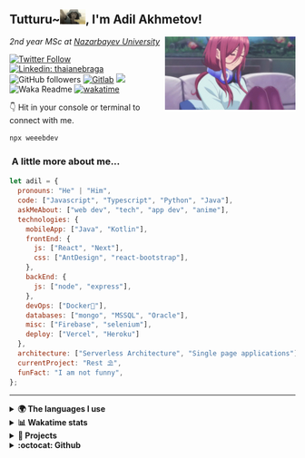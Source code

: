 <h2>Tutturu~<img src="img/tuturu.gif" width="45" alt="">, I'm Adil Akhmetov! <img src="img/miku-dance.gif" width="50" alt=""></h2>
<img align='right' src="img/miku.gif" width="230" alt="">
<p><em>2nd year MSc at <a href="https://nu.edu.kz/">Nazarbayev University</a>
<a href="https://sdu.edu.kz/"><img src="img/sdu-ahegao.svg" align="right" width="100" alt=""></a>
</em></p>

[![Twitter Follow](https://img.shields.io/twitter/follow/weeebdev?label=Follow)](https://twitter.com/intent/follow?screen_name=weeebdev)
[![Linkedin: thaianebraga](https://img.shields.io/badge/-adildev-blue?style=flat-square&logo=Linkedin&logoColor=white&link=https://www.linkedin.com/in/adildev/)](https://www.linkedin.com/in/adildev/)
![GitHub followers](https://img.shields.io/github/followers/weeebdev?label=Follow&style=flat-square)
[![Gitlab](https://img.shields.io/badge/Gitlab-weeebdev-orange?style=flat-square&logo=gitlab)](https://gitlab.com/weeebdev)
![](https://visitor-badge.glitch.me/badge?page_id=weeebdev.weeebdev)
![Waka Readme](https://github.com/weeebdev/weeebdev/workflows/Waka%20Readme/badge.svg)
[![wakatime](https://wakatime.com/badge/user/1fb6390f-222e-4088-8de8-840ef1443858.svg)](https://wakatime.com/@1fb6390f-222e-4088-8de8-840ef1443858)
<!-- [![Leetcode badge](https://leetcode-badge.chyroc.cn/?name=user3449f)](https://leetcode.com/user3449f/) -->

👇 Hit in your console or terminal to connect with me.

```bash
npx weeebdev
```

### <img src="https://media.giphy.com/media/VgCDAzcKvsR6OM0uWg/giphy.gif" width="50" alt=""> A little more about me...

```javascript
let adil = {
  pronouns: "He" | "Him",
  code: ["Javascript", "Typescript", "Python", "Java"],
  askMeAbout: ["web dev", "tech", "app dev", "anime"],
  technologies: {
    mobileApp: ["Java", "Kotlin"],
    frontEnd: {
      js: ["React", "Next"],
      css: ["AntDesign", "react-bootstrap"],
    },
    backEnd: {
      js: ["node", "express"],
    },
    devOps: ["Docker🐳"],
    databases: ["mongo", "MSSQL", "Oracle"],
    misc: ["Firebase", "selenium"],
    deploy: ["Vercel", "Heroku"]
  },
  architecture: ["Serverless Architecture", "Single page applications"],
  currentProject: "Rest ⛱",
  funFact: "I am not funny",
};
```

---

<details>
  <summary><b>🌍 The languages I use</b></summary>
  <hr>
  
  
| ⏰ Past month | ⌛️ Past Year |
|---|---|
| <a href="https://wakatime.com/@adildev"><img src="https://wakatime.com/share/@adilDev/4ebe423a-b427-4031-b073-d221b9528df7.svg" height="300px"></a> | <a href="https://wakatime.com/@adildev"><img src="https://wakatime.com/share/@adilDev/1b4a30f1-9a7f-47fe-b8d2-0fc90f37fcd3.svg" height="300px"></a> |
</details>

<details>
<summary><b>📊 Wakatime stats</b><br></summary>
<div>
<hr/>

<!--START_SECTION:waka-->
![Code Time](http://img.shields.io/badge/Code%20Time-4%2C318%20hrs%2029%20mins-blue)

![Profile Views](http://img.shields.io/badge/Profile%20Views-1-blue)

![Lines of code](https://img.shields.io/badge/From%20Hello%20World%20I%27ve%20Written-8.6%20million%20lines%20of%20code-blue)

**🐱 My GitHub Data** 

> 📦 542.0 kB Used in GitHub's Storage 
 > 
> 🏆 551 Contributions in the Year 2024
 > 
> 💼 Opted to Hire
 > 
> 📜 61 Public Repositories 
 > 
> 🔑 14 Private Repositories 
 > 
**I'm an Early 🐤** 

```text
🌞 Morning                378 commits         █░░░░░░░░░░░░░░░░░░░░░░░░   04.92 % 
🌆 Daytime                3770 commits        ████████████░░░░░░░░░░░░░   49.04 % 
🌃 Evening                2962 commits        ██████████░░░░░░░░░░░░░░░   38.53 % 
🌙 Night                  578 commits         ██░░░░░░░░░░░░░░░░░░░░░░░   07.52 % 
```
📅 **I'm Most Productive on Tuesday** 

```text
Monday                   900 commits         ███░░░░░░░░░░░░░░░░░░░░░░   11.71 % 
Tuesday                  2009 commits        ███████░░░░░░░░░░░░░░░░░░   26.13 % 
Wednesday                880 commits         ███░░░░░░░░░░░░░░░░░░░░░░   11.45 % 
Thursday                 1038 commits        ███░░░░░░░░░░░░░░░░░░░░░░   13.50 % 
Friday                   387 commits         █░░░░░░░░░░░░░░░░░░░░░░░░   05.03 % 
Saturday                 811 commits         ███░░░░░░░░░░░░░░░░░░░░░░   10.55 % 
Sunday                   1663 commits        █████░░░░░░░░░░░░░░░░░░░░   21.63 % 
```


📊 **This Week I Spent My Time On** 

```text
🕑︎ Time Zone: Asia/Almaty

💬 Programming Languages: 
Other                    13 hrs 45 mins      █████████████████░░░░░░░░   66.05 % 
Python                   5 hrs 37 mins       ███████░░░░░░░░░░░░░░░░░░   27.02 % 
Bash                     37 mins             █░░░░░░░░░░░░░░░░░░░░░░░░   03.00 % 
Markdown                 27 mins             █░░░░░░░░░░░░░░░░░░░░░░░░   02.20 % 
C++                      18 mins             ░░░░░░░░░░░░░░░░░░░░░░░░░   01.48 % 

🔥 Editors: 
Chrome                   12 hrs 39 mins      ███████████████░░░░░░░░░░   60.75 % 
VS Code                  5 hrs 44 mins       ███████░░░░░░░░░░░░░░░░░░   27.53 % 
fish                     1 hr 39 mins        ██░░░░░░░░░░░░░░░░░░░░░░░   07.95 % 
Obsidian                 27 mins             █░░░░░░░░░░░░░░░░░░░░░░░░   02.20 % 
Neovim                   19 mins             ░░░░░░░░░░░░░░░░░░░░░░░░░   01.57 % 

🐱‍💻 Projects: 
AutoStreamlit            12 hrs 14 mins      ███████████████░░░░░░░░░░   58.78 % 
Writing                  3 hrs 40 mins       ████░░░░░░░░░░░░░░░░░░░░░   17.66 % 
contests                 1 hr 34 mins        ██░░░░░░░░░░░░░░░░░░░░░░░   07.59 % 
experiments              47 mins             █░░░░░░░░░░░░░░░░░░░░░░░░   03.77 % 
FedML                    29 mins             █░░░░░░░░░░░░░░░░░░░░░░░░   02.32 % 

💻 Operating System: 
Mac                      20 hrs 49 mins      █████████████████████████   100.00 % 
```

**I Mostly Code in Jupyter Notebook** 

```text
Python                   5 repos             █░░░░░░░░░░░░░░░░░░░░░░░░   05.62 % 
CSS                      4 repos             █░░░░░░░░░░░░░░░░░░░░░░░░   04.49 % 
C++                      1 repo              ░░░░░░░░░░░░░░░░░░░░░░░░░   01.12 % 
Lua                      1 repo              ░░░░░░░░░░░░░░░░░░░░░░░░░   01.12 % 
Promela                  1 repo              ░░░░░░░░░░░░░░░░░░░░░░░░░   01.12 % 
```



**Timeline**

![Lines of Code chart](https://raw.githubusercontent.com/weeebdev/weeebdev/master/assets/bar_graph.png)


 Last Updated on 24/03/2024 01:29:48 UTC
<!--END_SECTION:waka-->
</div>
</details>

<details>
<summary><b>🧾 Projects</b></summary>
<hr>

|Project|Status|
|---|---|
|[![ReadMe Card](https://github-readme-stats.vercel.app/api/pin/?username=weeebdev&repo=waifu.pics&theme=dracula)](https://github.com/weeebdev/waifu.pics)|[![time tracker](https://wakatime.com/badge/github/weeebdev/waifu.pics.svg)](https://wakatime.com/badge/github/weeebdev/waifu.pics)|
|[![ReadMe Card](https://github-readme-stats.vercel.app/api/pin/?username=mentor-ship&repo=mentorship&theme=dracula)](https://github.com/Mentor-ship/Mentorship)|[![time tracker](https://wakatime.com/badge/github/Mentor-ship/Mentorship.svg)](https://wakatime.com/badge/github/Mentor-ship/Mentorship)|
|[![ReadMe Card](https://github-readme-stats.vercel.app/api/pin/?username=masters-and-Abu&repo=tolqyn&theme=dracula)](https://github.com/Masters-and-Abu/Tolqyn)|[![time tracker](https://wakatime.com/badge/github/Masters-and-Abu/Tolqyn.svg)](https://wakatime.com/badge/github/Masters-and-Abu/Tolqyn)|
|[![ReadMe Card](https://github-readme-stats.vercel.app/api/pin/?username=dracula&repo=unigram&theme=dracula)](https://github.com/dracula/unigram)||

</details>

<details>
  <summary><b>:octocat: Github</b></summary>
  <hr>
  <a href="https://sourcekarma.vercel.app/weeebdev"><img src="https://sourcekarma-og.vercel.app/api/weeebdev/github" alt="" align="left"/></a>
  <img src="https://github-readme-stats.vercel.app/api?username=weeebdev&show_icons=true&theme=dracula&hide_title=true&hide_rank=true&count_private=true" align="right"/>
</details>
<div align="center">
  <kbd>
    <img src="https://waifu.now.sh/sfw/hug" alt="">
  </kbd>
</div>
